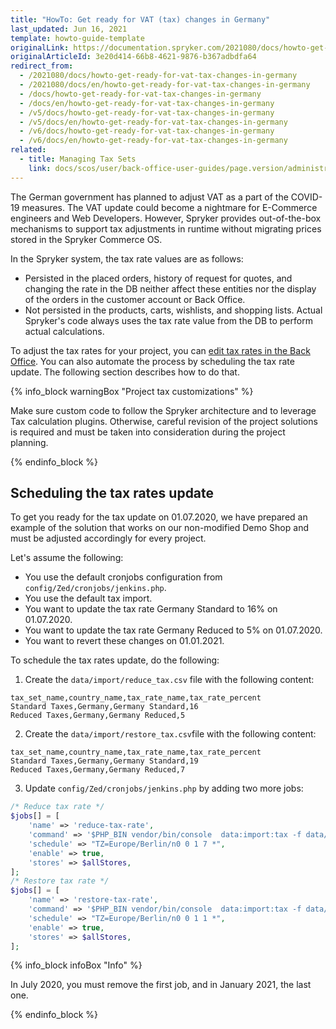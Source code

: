 ```yaml
---
title: "HowTo: Get ready for VAT (tax) changes in Germany"
last_updated: Jun 16, 2021
template: howto-guide-template
originalLink: https://documentation.spryker.com/2021080/docs/howto-get-ready-for-vat-tax-changes-in-germany
originalArticleId: 3e20d414-66b8-4621-9876-b367adbdfa64
redirect_from:
  - /2021080/docs/howto-get-ready-for-vat-tax-changes-in-germany
  - /2021080/docs/en/howto-get-ready-for-vat-tax-changes-in-germany
  - /docs/howto-get-ready-for-vat-tax-changes-in-germany
  - /docs/en/howto-get-ready-for-vat-tax-changes-in-germany
  - /v5/docs/howto-get-ready-for-vat-tax-changes-in-germany
  - /v5/docs/en/howto-get-ready-for-vat-tax-changes-in-germany
  - /v6/docs/howto-get-ready-for-vat-tax-changes-in-germany
  - /v6/docs/en/howto-get-ready-for-vat-tax-changes-in-germany
related:
  - title: Managing Tax Sets
    link: docs/scos/user/back-office-user-guides/page.version/administration/tax-sets/managing-tax-sets.html
---
```


The German government has planned to adjust VAT as a part of the COVID-19 measures. The VAT update could become a nightmare for E-Commerce engineers and Web Developers. However, Spryker provides out-of-the-box mechanisms to support tax adjustments in runtime without migrating prices stored in the Spryker Commerce OS.

In the Spryker system, the tax rate values are as follows:
- Persisted in the placed orders, history of request for quotes, and changing the rate in the DB neither affect these entities nor the display of the orders in the customer account or Back Office.
- Not persisted in the products, carts, wishlists, and shopping lists. Actual Spryker's code always uses the tax rate value from the DB to perform actual calculations.

To adjust the tax rates for your project, you can [edit tax rates in the Back Office](/docs/scos/user/back-office-user-guides/{{site.version}}/administration/tax-rates/managing-tax-rates.html). You can also automate the process by scheduling the tax rate update. The following section describes how to do that.

{% info_block warningBox "Project tax customizations" %}

Make sure custom code to follow the Spryker architecture and to leverage Tax calculation plugins. Otherwise, careful revision of the project solutions is required and must be taken into consideration during the project planning.

{% endinfo_block %}

## Scheduling the tax rates update

To get you ready for the tax update on 01.07.2020, we have prepared an example of the solution that works on our non-modified Demo Shop and must be adjusted accordingly for every project.

Let's assume the following:
- You use the default cronjobs configuration from `config/Zed/cronjobs/jenkins.php`.
- You use the default tax import.
- You want to update the tax rate Germany Standard to 16% on 01.07.2020.
- You want to update the tax rate Germany Reduced to 5% on 01.07.2020.
- You want to revert these changes on 01.01.2021.

To schedule the tax rates update, do the following:

1. Create the `data/import/reduce_tax.csv` file with the following content:

```csv
tax_set_name,country_name,tax_rate_name,tax_rate_percent
Standard Taxes,Germany,Germany Standard,16
Reduced Taxes,Germany,Germany Reduced,5
```

2. Create the `data/import/restore_tax.csv`file with the following content:

```csv
tax_set_name,country_name,tax_rate_name,tax_rate_percent
Standard Taxes,Germany,Germany Standard,19
Reduced Taxes,Germany,Germany Reduced,7
```

3. Update `config/Zed/cronjobs/jenkins.php` by adding two more jobs:

```php
/* Reduce tax rate */
$jobs[] = [
    'name' => 'reduce-tax-rate',
    'command' => '$PHP_BIN vendor/bin/console  data:import:tax -f data/import/reduce_tax.csv',
    'schedule' => "TZ=Europe/Berlin/n0 0 1 7 *",
    'enable' => true,
    'stores' => $allStores,
];
/* Restore tax rate */
$jobs[] = [
    'name' => 'restore-tax-rate',
    'command' => '$PHP_BIN vendor/bin/console  data:import:tax -f data/import/restore_tax.csv',
    'schedule' => "TZ=Europe/Berlin/n0 0 1 1 *",
    'enable' => true,
    'stores' => $allStores,
];
```

{% info_block infoBox "Info" %}

In July 2020, you must remove the first job, and in January 2021, the last one.

{% endinfo_block %}
